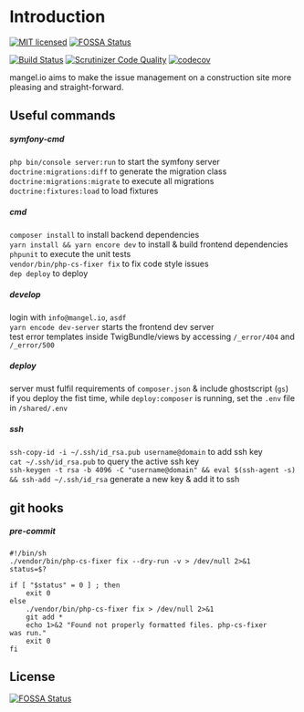 # Introduction
[![MIT licensed](https://img.shields.io/badge/license-MIT-blue.svg)](./LICENSE) [![FOSSA Status](https://app.fossa.io/api/projects/git%2Bgithub.com%2Fmangelio%2Fapp.svg?type=shield)](https://app.fossa.io/projects/git%2Bgithub.com%2Fmangelio%2Fapp?ref=badge_shield)

[![Build Status](https://travis-ci.org/mangelio/app.svg?branch=master)](https://travis-ci.org/mangelio/app)
[![Scrutinizer Code Quality](https://scrutinizer-ci.com/g/mangelio/app/badges/quality-score.png?b=master)](https://scrutinizer-ci.com/g/mangelio/app/?branch=master)
[![codecov](https://codecov.io/gh/mangelio/app/branch/master/graph/badge.svg)](https://codecov.io/gh/mangelio/app) 



mangel.io aims to make the issue management on a construction site more pleasing and straight-forward.


## Useful commands

##### symfony-cmd
`php bin/console server:run` to start the symfony server  
`doctrine:migrations:diff` to generate the migration class  
`doctrine:migrations:migrate` to execute all migrations  
`doctrine:fixtures:load` to load fixtures

##### cmd
`composer install` to install backend dependencies  
`yarn install && yarn encore dev` to install & build frontend dependencies  
`phpunit` to execute the unit tests  
`vendor/bin/php-cs-fixer fix` to fix code style issues  
`dep deploy` to deploy  

##### develop
login with `info@mangel.io`, `asdf`  
`yarn encode dev-server` starts the frontend dev server  
test error templates inside TwigBundle/views by accessing `/_error/404` and `/_error/500`

##### deploy
server must fulfil requirements of `composer.json` & include ghostscript (`gs`)  
if you deploy the fist time, while `deploy:composer` is running, set the `.env` file in `/shared/.env`  
 
##### ssh
`ssh-copy-id -i ~/.ssh/id_rsa.pub username@domain` to add ssh key  
`cat ~/.ssh/id_rsa.pub` to query the active ssh key  
`ssh-keygen -t rsa -b 4096 -C "username@domain" && eval $(ssh-agent -s) && ssh-add ~/.ssh/id_rsa` generate a new key & add it to ssh  

## git hooks
##### pre-commit
```
#!/bin/sh
./vendor/bin/php-cs-fixer fix --dry-run -v > /dev/null 2>&1
status=$?

if [ "$status" = 0 ] ; then
    exit 0
else
    ./vendor/bin/php-cs-fixer fix > /dev/null 2>&1
    git add *
    echo 1>&2 "Found not properly formatted files. php-cs-fixer
was run."
    exit 0
fi

```


## License
[![FOSSA Status](https://app.fossa.io/api/projects/git%2Bgithub.com%2Fmangelio%2Fapp.svg?type=large)](https://app.fossa.io/projects/git%2Bgithub.com%2Fmangelio%2Fapp?ref=badge_large)